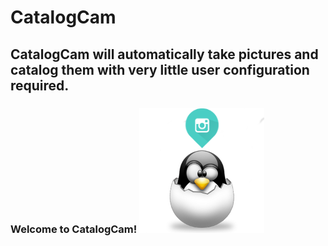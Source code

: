 # CatalogCam
## CatalogCam will automatically take pictures and catalog them with very little user configuration required.

### Welcome to CatalogCam! ![CatalogCam Logo](/images/CatalogCamIcon.png)

